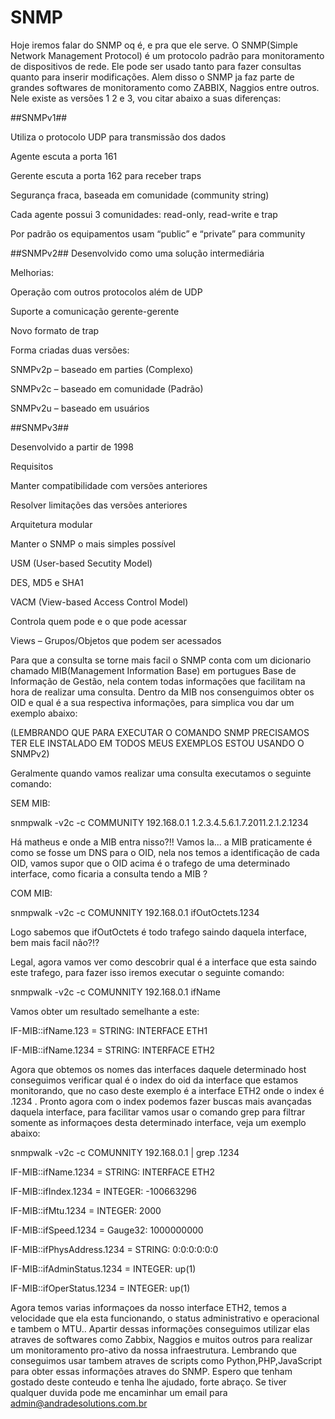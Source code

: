 # SNMP

Hoje iremos falar do SNMP oq é, e pra que ele serve.
O SNMP(Simple Network Management Protocol) é um protocolo padrão para monitoramento de dispositivos de rede. Ele pode ser usado tanto para fazer consultas quanto para inserir modificações.
Alem disso o SNMP ja faz parte de grandes softwares de monitoramento como ZABBIX, Naggios entre outros.
Nele existe as versões 1 2 e 3, vou citar abaixo a suas diferenças:

##SNMPv1##

 Utiliza o protocolo UDP para transmissão dos dados
 
 Agente escuta a porta 161
 
 Gerente escuta a porta 162 para receber traps
 
 Segurança fraca, baseada em comunidade (community string)
 
 Cada agente possui 3 comunidades: read-only, read-write e trap
 
 Por padrão os equipamentos usam “public” e “private” para community

 ##SNMPv2##
 Desenvolvido como uma solução intermediária
 
 Melhorias:
 
 Operação com outros protocolos além de UDP
 
 Suporte a comunicação gerente-gerente
 
 Novo formato de trap
 
 Forma criadas duas versões:
 
 SNMPv2p – baseado em parties (Complexo)
 
 SNMPv2c – baseado em comunidade (Padrão)

 
 SNMPv2u – baseado em usuários

 

 ##SNMPv3##
 
 Desenvolvido a partir de 1998
 
 Requisitos
 
 Manter compatibilidade com versões anteriores
 
 Resolver limitações das versões anteriores
 
 Arquitetura modular
 
 Manter o SNMP o mais simples possível
 
 USM (User-based Secutity Model)
 
 DES, MD5 e SHA1
 
 VACM (View-based Access Control Model)
 
 Controla quem pode e o que pode acessar
 
 Views – Grupos/Objetos que podem ser acessados

Para que a consulta se torne mais facil o SNMP conta com um dicionario chamado MIB(Management Information Base) em portugues Base de Informação de Gestão, nela contem todas informações que facilitam na hora de realizar uma consulta.
Dentro da MIB nos consenguimos obter os OID e qual é a sua respectiva informações, para simplica vou dar um exemplo abaixo: 

(LEMBRANDO QUE PARA EXECUTAR O COMANDO SNMP PRECISAMOS TER ELE INSTALADO EM TODOS MEUS EXEMPLOS ESTOU USANDO O SNMPv2)

Geralmente quando vamos realizar uma consulta executamos o seguinte comando:

SEM MIB:

snmpwalk -v2c -c COMMUNITY 192.168.0.1 1.2.3.4.5.6.1.7.2011.2.1.2.1234

Há matheus e onde a MIB entra nisso?!!
Vamos la... a MIB praticamente é como se fosse um DNS para o OID, nela nos temos a identificação de cada OID, vamos supor que o OID acima é o trafego de uma determinado interface, como ficaria a consulta tendo a MIB ?

COM MIB:

snmpwalk -v2c -c COMUNNITY 192.168.0.1 ifOutOctets.1234

Logo sabemos que ifOutOctets é todo trafego saindo daquela interface, bem mais facil não?!?

Legal, agora vamos ver como descobrir qual é a interface que esta saindo este trafego, para fazer isso iremos executar o seguinte comando:

snmpwalk -v2c -c COMUNNITY 192.168.0.1 ifName

Vamos obter um resultado semelhante a este:

IF-MIB::ifName.123 = STRING: INTERFACE ETH1

IF-MIB::ifName.1234 = STRING: INTERFACE ETH2

Agora que obtemos os nomes das interfaces daquele determinado host conseguimos verificar qual é o index do oid da interface que estamos monitorando, que no caso deste exemplo é a interface ETH2 onde o index é .1234 .
Pronto agora com o index podemos fazer buscas mais avançadas daquela interface, para facilitar vamos usar o comando grep para filtrar somente as informaçoes desta determinado interface, veja um exemplo abaixo:

snmpwalk -v2c -c COMUNNITY 192.168.0.1 | grep .1234

IF-MIB::ifName.1234 = STRING: INTERFACE ETH2

IF-MIB::ifIndex.1234 = INTEGER: -100663296

IF-MIB::ifMtu.1234 = INTEGER: 2000

IF-MIB::ifSpeed.1234 = Gauge32: 1000000000

IF-MIB::ifPhysAddress.1234 = STRING: 0:0:0:0:0:0

IF-MIB::ifAdminStatus.1234 = INTEGER: up(1)

IF-MIB::ifOperStatus.1234 = INTEGER: up(1)


Agora temos varias informaçoes da nosso interface ETH2, temos a velocidade que ela esta funcionando, o status administrativo e operacional e tambem o MTU..
Apartir dessas informações conseguimos utilizar elas atraves de softwares como Zabbix, Naggios e muitos outros para realizar um monitoramento pro-ativo da nossa infraestrutura. Lembrando que conseguimos usar tambem atraves de scripts como Python,PHP,JavaScript para obter essas informações atraves do SNMP.
Espero que tenham gostado deste conteudo e tenha lhe ajudado, forte abraço.
Se tiver qualquer duvida pode me encaminhar um email para admin@andradesolutions.com.br
